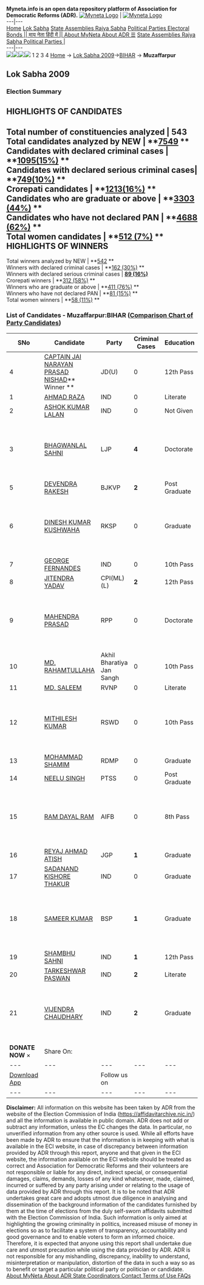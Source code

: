 **Myneta.info is an open data repository platform of Association for Democratic Reforms (ADR).**
[![Myneta Logo](https://www.myneta.info/lib/img/myneta-logo.png)](https://www.myneta.info/) | [![Myneta Logo](https://www.myneta.info/lib/img/adr-logo.png)](https://adrindia.org)  
---|---  
[Home](https://www.myneta.info/) [Lok Sabha](https://www.myneta.info/#ls "Lok Sabha") [ State Assemblies ](https://www.myneta.info/#sa "State Assemblies") [Rajya Sabha](https://www.myneta.info/#rs "Rajya Sabha") [Political Parties ](https://www.myneta.info/party "Political Parties") [ Electoral Bonds ](https://www.myneta.info/electoral_bonds "Electoral Bonds") [ || माय नेता हिंदी में || ](https://translate.google.co.in/translate?prev=hp&hl=en&js=y&u=www.myneta.info&sl=en&tl=hi&history_state0=) [ About MyNeta ](https://adrindia.org/content/about-myneta) [ About ADR ](https://adrindia.org/about-adr/who-we-are) [☰](javascript:void\(0\))
[ State Assemblies ](https://www.myneta.info/#sa "State Assemblies") [ Rajya Sabha ](https://www.myneta.info/#rs "Rajya Sabha") [ Political Parties ](https://www.myneta.info/party "Political Parties")
|   
---|---  
![](https://www.myneta.info/lib/img/banner/banner-1.png)![](https://www.myneta.info/lib/img/banner/banner-2.png)![](https://www.myneta.info/lib/img/banner/banner-3.png)![](https://www.myneta.info/lib/img/banner/banner-4.png)
1  2  3  4 
[Home](https://www.myneta.info/) → [Lok Sabha 2009](https://www.myneta.info/ls2009/)→[BIHAR](https://www.myneta.info/ls2009/index.php?action=show_constituencies&state_id=4) → **Muzaffarpur**
### 
## Lok Sabha 2009
###  Election Summary 
HIGHLIGHTS OF CANDIDATES  
---  
Total number of constituencies analyzed |  543   
Total candidates analyzed by NEW | **[7549](https://www.myneta.info/ls2009/index.php?action=summary&subAction=candidates_analyzed&sort=candidate#summary) **  
Candidates with declared criminal cases | **[1095(15%)](https://www.myneta.info/ls2009/index.php?action=summary&subAction=crime&sort=candidate#summary) **  
Candidates with declared serious criminal cases| **[749(10%)](https://www.myneta.info/ls2009/index.php?action=summary&subAction=serious_crime&sort=candidate#summary) **  
Crorepati candidates | **[1213(16%)](https://www.myneta.info/ls2009/index.php?action=summary&subAction=crorepati&sort=candidate#summary) **  
Candidates who are graduate or above | **[3303 (44%)](https://www.myneta.info/ls2009/index.php?action=summary&subAction=education&sort=candidate#summary) **  
Candidates who have not declared PAN | **[4688 (62%)](https://www.myneta.info/ls2009/index.php?action=summary&subAction=without_pan&sort=candidate#summary) **  
Total women candidates | **[512 (7%)](https://www.myneta.info/ls2009/index.php?action=summary&subAction=women_candidate&sort=candidate#summary) **  
HIGHLIGHTS OF WINNERS  
---  
Total winners analyzed by NEW | **[542](https://www.myneta.info/ls2009/index.php?action=summary&subAction=winner_analyzed&sort=candidate#summary) **  
Winners with declared criminal cases | **[162 (30%)](https://www.myneta.info/ls2009/index.php?action=summary&subAction=winner_crime&sort=candidate#summary) **  
Winners with declared serious criminal cases | **[89 (16%)](https://www.myneta.info/ls2009/index.php?action=summary&subAction=winner_serious_crime&sort=candidate#summary)**  
Crorepati winners | **[312 (58%)](https://www.myneta.info/ls2009/index.php?action=summary&subAction=winner_crorepati&sort=candidate#summary) **  
Winners who are graduate or above | **[411 (76%)](https://www.myneta.info/ls2009/index.php?action=summary&subAction=winner_education&sort=candidate#summary) **  
Winners who have not declared PAN | **[81 (15%)](https://www.myneta.info/ls2009/index.php?action=summary&subAction=winner_without_pan&sort=candidate#summary) **  
Total women winners | **[58 (11%)](https://www.myneta.info/ls2009/index.php?action=summary&subAction=winner_women&sort=candidate#summary) **  
### List of Candidates - Muzaffarpur:BIHAR ([Comparison Chart of Party Candidates](https://www.myneta.info/ls2009/comparisonchart.php?constituency_id=181))
SNo | Candidate| Party| Criminal Cases| Education| Age| Total Assets| Liabilities  
---|---|---|---|---|---|---|---  
4  | [CAPTAIN JAI NARAYAN PRASAD NISHAD](https://www.myneta.info/ls2009/candidate.php?candidate_id=3124)** Winner ** | JD(U) | 0 | 12th Pass| 78 | Rs 1,51,48,831 ~ 1 Crore+ | Rs 43,37,141 ~ 43 Lacs+  
1  | [AHMAD RAZA](https://www.myneta.info/ls2009/candidate.php?candidate_id=3140) | IND | 0 | Literate| 31 | Rs 1,50,150 ~ 1 Lacs+ | Rs 0 ~   
2  | [ASHOK KUMAR LALAN](https://www.myneta.info/ls2009/candidate.php?candidate_id=3139) | IND | 0 | Not Given| 37 | Rs 1,07,000 ~ 1 Lacs+ | Rs 0 ~   
3  | [BHAGWANLAL SAHNI](https://www.myneta.info/ls2009/candidate.php?candidate_id=3125) | LJP | **4** | Doctorate| 57 | ![](https://myneta.info/image_v2.php?myneta_folder=ls2009&candidate_id=3125&col=ta) | ![](https://myneta.info/image_v2.php?myneta_folder=ls2009&candidate_id=3125&col=lia)  
5  | [DEVENDRA RAKESH](https://www.myneta.info/ls2009/candidate.php?candidate_id=3130) | BJKVP | **2** | Post Graduate| 49 | Rs 4,38,30,000 ~ 4 Crore+ | Rs 6,000 ~ 6 Thou+  
6  | [DINESH KUMAR KUSHWAHA](https://www.myneta.info/ls2009/candidate.php?candidate_id=3129) | RKSP | 0 | Graduate| 32 | ![](https://myneta.info/image_v2.php?myneta_folder=ls2009&candidate_id=3129&col=ta) | ![](https://myneta.info/image_v2.php?myneta_folder=ls2009&candidate_id=3129&col=lia)  
7  | [GEORGE FERNANDES](https://www.myneta.info/ls2009/candidate.php?candidate_id=3141) | IND | 0 | 10th Pass| 78 | Rs 9,54,39,798 ~ 9 Crore+ | Rs 0 ~   
8  | [JITENDRA YADAV](https://www.myneta.info/ls2009/candidate.php?candidate_id=3128) | CPI(ML)(L) | **2** | 12th Pass| 35 | Rs 4,11,000 ~ 4 Lacs+ | Rs 50,000 ~ 50 Thou+  
9  | [MAHENDRA PRASAD](https://www.myneta.info/ls2009/candidate.php?candidate_id=3132) | RPP | 0 | Doctorate| 63 | ![](https://myneta.info/image_v2.php?myneta_folder=ls2009&candidate_id=3132&col=ta) | ![](https://myneta.info/image_v2.php?myneta_folder=ls2009&candidate_id=3132&col=lia)  
10  | [MD. RAHAMTULLAHA](https://www.myneta.info/ls2009/candidate.php?candidate_id=3135) | Akhil Bharatiya Jan Sangh | 0 | 10th Pass| 37 | Rs 40,000 ~ 40 Thou+ | Rs 0 ~   
11  | [MD. SALEEM](https://www.myneta.info/ls2009/candidate.php?candidate_id=3138) | RVNP | 0 | Literate| 36 | Rs 1,24,400 ~ 1 Lacs+ | Rs 0 ~   
12  | [MITHILESH KUMAR](https://www.myneta.info/ls2009/candidate.php?candidate_id=3133) | RSWD | 0 | 10th Pass| 40 | ![](https://myneta.info/image_v2.php?myneta_folder=ls2009&candidate_id=3133&col=ta) | ![](https://myneta.info/image_v2.php?myneta_folder=ls2009&candidate_id=3133&col=lia)  
13  | [MOHAMMAD SHAMIM](https://www.myneta.info/ls2009/candidate.php?candidate_id=3134) | RDMP | 0 | Graduate| 31 | Rs 1,05,000 ~ 1 Lacs+ | Rs 0 ~   
14  | [NEELU SINGH](https://www.myneta.info/ls2009/candidate.php?candidate_id=3131) | PTSS | 0 | Post Graduate| 36 | Rs 3,76,406 ~ 3 Lacs+ | Rs 0 ~   
15  | [RAM DAYAL RAM](https://www.myneta.info/ls2009/candidate.php?candidate_id=3136) | AIFB | 0 | 8th Pass| 48 | ![](https://myneta.info/image_v2.php?myneta_folder=ls2009&candidate_id=3136&col=ta) | ![](https://myneta.info/image_v2.php?myneta_folder=ls2009&candidate_id=3136&col=lia)  
16  | [REYAJ AHMAD ATISH](https://www.myneta.info/ls2009/candidate.php?candidate_id=3137) | JGP | **1** | Graduate| 62 | Rs 27,30,000 ~ 27 Lacs+ | Rs 1,00,000 ~ 1 Lacs+  
17  | [SADANAND KISHORE THAKUR](https://www.myneta.info/ls2009/candidate.php?candidate_id=3146) | IND | 0 | Graduate| 38 | Rs 7,617 ~ 7 Thou+ | Rs 0 ~   
18  | [SAMEER KUMAR](https://www.myneta.info/ls2009/candidate.php?candidate_id=3127) | BSP | **1** | Graduate| 41 | ![](https://myneta.info/image_v2.php?myneta_folder=ls2009&candidate_id=3127&col=ta) | ![](https://myneta.info/image_v2.php?myneta_folder=ls2009&candidate_id=3127&col=lia)  
19  | [SHAMBHU SAHNI](https://www.myneta.info/ls2009/candidate.php?candidate_id=3145) | IND | **1** | 12th Pass| 37 | Rs 2,86,000 ~ 2 Lacs+ | Rs 50,000 ~ 50 Thou+  
20  | [TARKESHWAR PASWAN](https://www.myneta.info/ls2009/candidate.php?candidate_id=3142) | IND | **2** | Literate| 38 | Rs 22,500 ~ 22 Thou+ | Rs 0 ~   
21  | [VIJENDRA CHAUDHARY](https://www.myneta.info/ls2009/candidate.php?candidate_id=3143) | IND | **2** | Graduate| 42 | ![](https://myneta.info/image_v2.php?myneta_folder=ls2009&candidate_id=3143&col=ta) | ![](https://myneta.info/image_v2.php?myneta_folder=ls2009&candidate_id=3143&col=lia)  
|  **DONATE NOW** × |  Share On:  | [](https://api.whatsapp.com/send?text=https%3A%2F%2Fmyneta.info%2Fpunjab2022%2Findex.php%3Faction%3Dshow_constituencies%26state_id%3D19) | [](https://www.facebook.com/sharer/sharer.php?u=https%3A%2F%2Fmyneta.info%2Fpunjab2022%2Findex.php%3Faction%3Dshow_constituencies%26state_id%3D19) | [](https://twitter.com/share?url=https%3A%2F%2Fmyneta.info%2Fpunjab2022%2Findex.php%3Faction%3Dshow_constituencies%26state_id%3D19)  
---|---|---|---|---  
| [ Download App ](https://play.google.com/store/apps/details?id=com.webrosoft.myneta1&pcampaignid=pcampaignidMKT-Other-global-all-co-prtnr-py-PartBadge-Mar2515-1) | [](https://play.google.com/store/apps/details?id=com.webrosoft.myneta1&pcampaignid=pcampaignidMKT-Other-global-all-co-prtnr-py-PartBadge-Mar2515-1) |  Follow us on  | [](https://www.facebook.com/adrindia.org/) | [](https://twitter.com/adrspeaks) | [](https://groups.google.com/g/national-election-watch?hl=en&pli=1) | [](https://www.instagram.com/adrspeaks/) | [](https://www.youtube.com/user/adrspeaks) | [](https://sharechat.com/profile/adrspeaks)  
---|---|---|---|---|---|---|---|---  
**Disclaimer:** All information on this website has been taken by ADR from the website of the Election Commission of India (https://affidavitarchive.nic.in/) and all the information is available in public domain. ADR does not add or subtract any information, unless the EC changes the data. In particular, no unverified information from any other source is used. While all efforts have been made by ADR to ensure that the information is in keeping with what is available in the ECI website, in case of discrepancy between information provided by ADR through this report, anyone and that given in the ECI website, the information available on the ECI website should be treated as correct and Association for Democratic Reforms and their volunteers are not responsible or liable for any direct, indirect special, or consequential damages, claims, demands, losses of any kind whatsoever, made, claimed, incurred or suffered by any party arising under or relating to the usage of data provided by ADR through this report. It is to be noted that ADR undertakes great care and adopts utmost due diligence in analysing and dissemination of the background information of the candidates furnished by them at the time of elections from the duly self-sworn affidavits submitted with the Election Commission of India. Such information is only aimed at highlighting the growing criminality in politics, increased misuse of money in elections so as to facilitate a system of transparency, accountability and good governance and to enable voters to form an informed choice. Therefore, it is expected that anyone using this report shall undertake due care and utmost precaution while using the data provided by ADR. ADR is not responsible for any mishandling, discrepancy, inability to understand, misinterpretation or manipulation, distortion of the data in such a way so as to benefit or target a particular political party or politician or candidate. 
[ About MyNeta ](https://adrindia.org/content/about-myneta) [ About ADR ](https://adrindia.org/about-adr/who-we-are) [ State Coordinators ](https://adrindia.org/about-adr/state-coordinators) [ Contact ](https://adrindia.org/contact-us) [ Terms of Use ](https://adrindia.org/content/adr-terms-use) [ FAQs ](https://adrindia.org/content/faqs)
